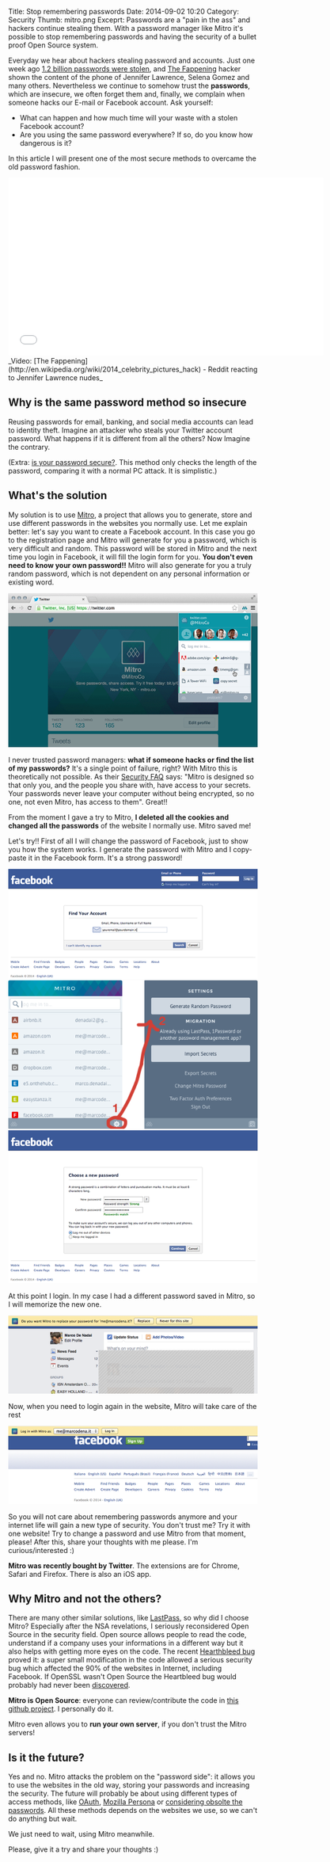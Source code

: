 Title: Stop remembering passwords
Date: 2014-09-02 10:20
Category: Security
Thumb: mitro.png
Exceprt: Passwords are a "pain in the ass" and hackers continue stealing them. With a password manager like Mitro it's possible to stop remembering passwords and having the security of a bullet proof Open Source system.

Everyday we hear about hackers stealing password and accounts. Just one week ago [1.2 billion passwords were stolen](http://it.slashdot.org/story/14/09/01/2213202/hackers-behind-biggest-ever-password-theft-begin-attacks), and [The Fappening](http://en.wikipedia.org/wiki/2014_celebrity_pictures_hack) hacker shown the content of the phone of Jennifer Lawrence, Selena Gomez and many others. Nevertheless we continue to somehow trust the __passwords__, which are insecure, we often forget them and, finally, we complain when someone hacks our E-mail or Facebook account. Ask yourself:

* What can happen and how much time will your waste with a stolen Facebook account? 
* Are you using the same password everywhere? If so, do you know how dangerous is it?

In this article I will present one of the most secure methods to overcame the old password fashion.

<iframe width="637" height="358" src="//www.youtube.com/embed/vrQFBYgwQW8" frameborder="0" allowfullscreen></iframe>_Video: [The Fappening](http://en.wikipedia.org/wiki/2014_celebrity_pictures_hack) - Reddit reacting to Jennifer Lawrence nudes_

## Why is the same password method so insecure

Reusing passwords for email, banking, and social media accounts can lead to identity theft. Imagine an attacker who steals your Twitter account password. What happens if it is different from all the others? Now Imagine the contrary. 

(Extra: [is your password secure?](https://howsecureismypassword.net/). This method only checks the length of the password, comparing it with a normal PC attack. It is simplistic.)

## What's the solution

My solution is to use [Mitro](https://www.mitro.co/), a project that allows you to generate, store and use different passwords in the websites you normally use. Let me explain better: let's say you want to create a Facebook account. In this case you go to the registration page and Mitro will generate for you a password, which is very difficult and random. This password will be stored in Mitro and the next time you login in Facebook, it will fill the login form for you. __You don't even need to know your own password!!__ Mitro will also generate for you a truly random password, which is not dependent on any personal information or existing word.

![Mitro screenshot](/images/mitro.png)

I never trusted password managers: __what if someone hacks or find the list of my passwords?__ It's a single point of failure, right? With Mitro this is theoretically not possible. As their [Security FAQ](https://www.mitro.co/secure.html) says: "Mitro is designed so that only you, and the people you share with, have access to your secrets. Your passwords never leave your computer without being encrypted, so no one, not even Mitro, has access to them". Great!!

From the moment I gave a try to Mitro, __I deleted all the cookies and changed all the passwords__ of the website I normally use. Mitro saved me!

Let's try!! First of all I will change the password of Facebook, just to show you how the system works. I generate the password with Mitro and I copy-paste it in the Facebook form. It's a strong password!

![Facebook change password](/images/stop-password1.png)
![Mitro password generator](/images/mitro-passowrd-generation.png)
![Facebook change password2](/images/stop-password2.png)

At this point I login. In my case I had a different password saved in Mitro, so I will memorize the new one.

![Facebook login](/images/stop-password3.png)

Now, when you need to login again in the website, Mitro will take care of the rest

![Mitro Facebook login](/images/stop-password4.png)

So you will not care about remembering passwords anymore and your internet life will gain a new type of security. You don't trust me? Try it with one website! Try to change a password and use Mitro from that moment, please! After this, share your thoughts with me please. I'm curious/interested :)

__Mitro was recently bought by Twitter__. The extensions are for Chrome, Safari and Firefox. There is also an iOS app.


## Why Mitro and not the others?

There are many other similar solutions, like [LastPass](https://lastpass.com/), so why did I choose Mitro? Especially after the NSA revelations, I seriously reconsidered Open Source in the security field. Open source allows people to read the code, understand if a company uses your informations in a different way but it also helps with getting more eyes on the code. The recent [Hearthbleed bug](http://heartbleed.com/) proved it: a super small modification in the code allowed a serious security bug which affected the 90% of the websites in Internet, including Facebook. If OpenSSL wasn't Open Source the Heartbleed bug would probably had never been [discovered](http://en.wikipedia.org/wiki/Heartbleed#Discovery).

__Mitro is Open Source__: everyone can review/contribute the code in [this github project](https://github.com/mitro-co/mitro). I personally do it.

Mitro even allows you to __run your own server__, if you don't trust the Mitro servers!

## Is it the future?

Yes and no. Mitro attacks the problem on the "password side": it allows you to use the websites in the old way, storing your passwords and increasing the security. The future will probably be about using different types of access methods, like [OAuth](http://oauth.net/), [Mozilla Persona](https://www.mozilla.org/en-US/persona/) or [considering obsolte the passwords](https://medium.com/@ninjudd/passwords-are-obsolete-9ed56d483eb). All these methods depends on the websites we use, so we can't do anything but wait. 

We just need to wait, using Mitro meanwhile.

Please, give it a try and share your thoughts :)









